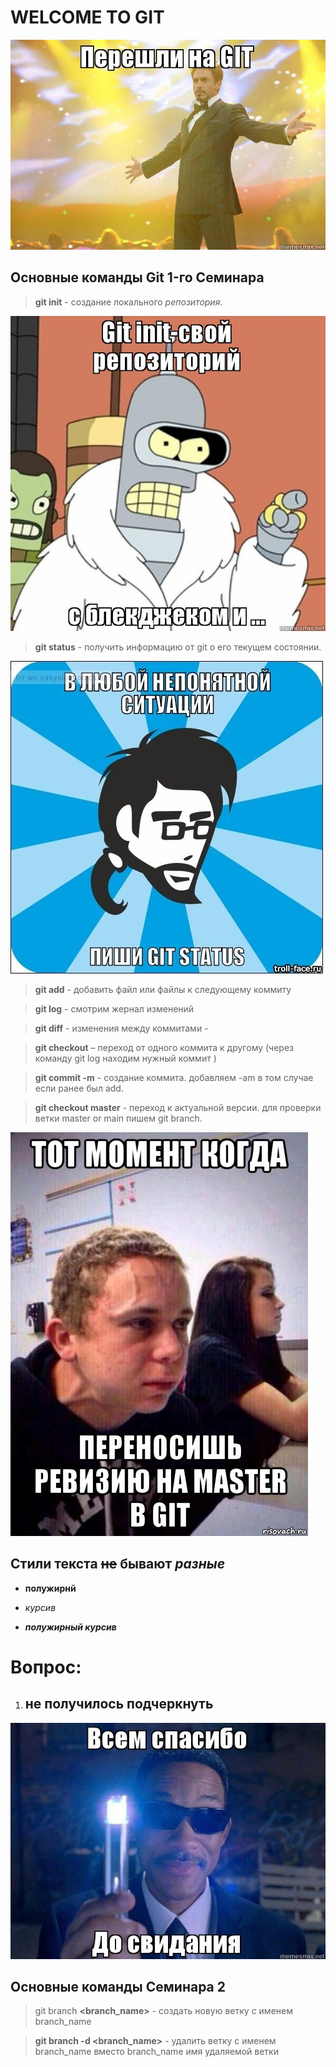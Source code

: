# WELCOME TO GIT
![](welcome.jpg)




## Основные команды Git 1-го Семинара

> **git init** - создание локального *репозитория*.

![](init.jpg)

> **git status** - получить информацию от git о его текущем состоянии.

![](status.jpg)

> **git add** - добавить файл или файлы к следующему коммиту

> **git log** - смотрим жернал изменений

> **git diff** - изменения между коммитами - 

> **git checkout** – переход от одного коммита к другому (через команду git log находим нужный коммит )

> **git commit -m** - создание коммита. добавляем -am в том случае если ранее был add.

> **git checkout master** - переход к актуальной версии. для проверки ветки master or main пишем git branch.

![](master.jpg)


## Стили текста ~~не~~ бывают *разные*

 * **полужирнй**

 * *курсив*

 * ***полужирный курсив***

 # Вопрос: 
 1. ## не получилось подчеркнуть ##

![bye bye](bye.jpg)

## Основные команды Семинара 2

>git branch **<branch_name>** - создать новую ветку с именем branch_name

> **git branch -d <branch_name>** - удалить ветку с именем branch_name вместо branch_name имя удаляемой ветки
